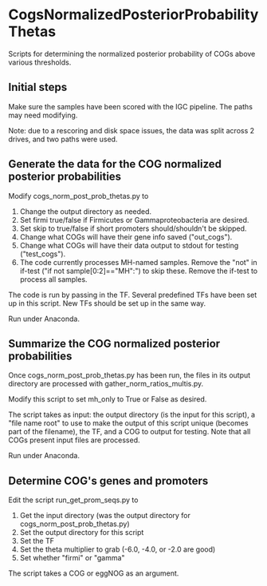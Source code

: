 # CogsNormalizedPosteriorProbabilityThetas
Scripts for determining the normalized posterior probability of COGs above various thresholds.

## Initial steps
Make sure the samples have been scored with the IGC pipeline. The paths may need modifying.

Note: due to a rescoring and disk space issues, the data was split across 2 drives, and two paths were used.

## Generate the data for the COG normalized posterior probabilities

Modify cogs_norm_post_prob_thetas.py to
1. Change the output directory as needed.
2. Set firmi true/false if Firmicutes or Gammaproteobacteria are desired.
3. Set skip to true/false if short promoters should/shouldn't be skipped.
4. Change what COGs will have their gene info saved ("out_cogs").
5. Change what COGs will have their data output to stdout for testing ("test_cogs").
6. The code currently processes MH-named samples. Remove the "not" in if-test ("if not sample[0:2]=="MH":") to skip these. Remove the if-test to process all samples.

The code is run by passing in the TF. Several predefined TFs have been set up in this script. New TFs should be set up in the same way.

Run under Anaconda.


## Summarize the COG normalized posterior probabilities

Once cogs_norm_post_prob_thetas.py has been run, the files in its output directory are processed with gather_norm_ratios_multis.py.

Modify this script to set mh_only to True or False as desired.

The script takes as input: the output directory (is the input for this script), a "file name root" to use to make the output of this script unique (becomes part of the filename),
the TF, and a COG to output for testing. Note that all COGs present input files are processed.

Run under Anaconda.


## Determine COG's genes and promoters

Edit the script run_get_prom_seqs.py to

1. Get the input directory (was the output directory for cogs_norm_post_prob_thetas.py)
2. Set the output directory for this script
3. Set the TF
4. Set the theta multiplier to grab (-6.0, -4.0, or -2.0 are good)
5. Set whether "firmi" or "gamma"

The script takes a COG or eggNOG as an argument.

